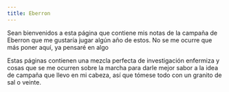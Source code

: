 ```yaml
---
title: Eberron
---
```

Sean bienvenidos a esta página que contiene mis notas de la campaña de Eberron que me gustaría jugar algún año de estos. No se me ocurre que más poner aquí, ya pensaré en algo

Estas páginas contienen una mezcla perfecta de investigación enfermiza y cosas que se me ocurren sobre la marcha para darle mejor sabor a la idea de campaña que llevo en mi cabeza, así que tómese todo con un granito de sal o veinte.